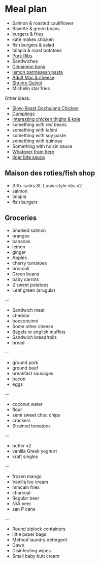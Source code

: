 # Meal plan

- Salmon & roasted cauliflower
- Bavette & green beans
- burgers & fries
- kate makes chicken
- fish burgers & salad
- talapia & roast potatoes
- [Pork Ribs](https://www.bonappetit.com/recipe/five-spice-pork-ribs)
- Sandwiches
- [Cinnamon buns](https://www.bonappetit.com/recipe/cinnamon-date-sticky-buns)
- [lemon parmesean pasta](https://www.bonappetit.com/recipe/pasta-with-brown-butter-whole-lemon-and-parmesan)
- [Adult Mac & cheese](https://www.bonappetit.com/recipe/adult-mac-and-cheese)
- [Shrimp Quinoi](https://www.bonappetit.com/story/indian-ish-shrimp-quinoa-pulao)
- Michelin star fries

Other ideas:

- [Slow-Roast Gochujang Chicken](https://www.bonappetit.com/recipe/slow-roast-gochujang-chicken)
- [Dumplings](https://www.bonappetit.com/recipe/pork-and-scallion-dumplings-with-crispy-skirt)
- [Interesting chicken thighs & kale](https://www.bonappetit.com/recipe/fideos-with-chicken-thighs-and-kale)
- something with red beans
- something with tahini
- something with soy paste
- something with quinoas
- Something with hoisin sauce
- [Whatever from here](https://www.bonappetit.com/story/yia-vang-hmong-cuisine)
- [tiger bite sauce](https://www.bonappetit.com/recipe/tri-tip-steak-with-tiger-bite-sauce)

## Maison des roties/fish shop

- 3-lb. racks St. Louis-style ribs x2
- salmon
- talapia
- fish burgers

## Groceries

- Smoked salmon
- oranges
- bananas
- lemon
- ginger
- Apples
- cherry tomatoes
- broccoli
- Green beans
- baby carrots
- 2 sweet potatoes
- Leaf green (arugula)

--

- Sandwich meat
- cheddar
- bocconcinni
- Some other cheese
- Bagels or english muffins
- Sandwich bread/rolls
- bread

--

- ground pork
- ground beef
- breakfast sausages
- bacon
- eggs

--

- coconut water
- flour
- semi sweet choc chips
- crackers
- Strained tomatoes

--

- butter x2
- vanilla Greek yoghurt
- kraft singles

--

- frozen mango
- Vanilla Ice cream
- mmcain fries
- charcoal
- Regular beer
- N/A beer
- san P cans

--

- Round ziplock containers
- little paper bags
- Method laundry detergent
- Dawn
- Disinfecting wipes
- Small baby butt cream
